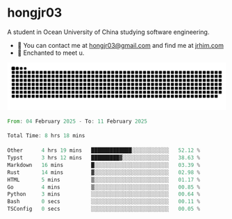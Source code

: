 # hongjr03

A student in Ocean University of China studying software engineering. 

- 📧 You can contact me at hongjr03@gmail.com and find me at [jrhim.com](https://jrhim.com/)
- 💜 Enchanted to meet u.

![snake_animation](https://raw.githubusercontent.com/hongjr03/hongjr03/output/github-contribution-grid-snake.svg)

<!--START_SECTION:waka-->

```rust
From: 04 February 2025 - To: 11 February 2025

Total Time: 8 hrs 18 mins

Other      4 hrs 19 mins   █████████████░░░░░░░░░░░░   52.12 %
Typst      3 hrs 12 mins   █████████▓░░░░░░░░░░░░░░░   38.63 %
Markdown   16 mins         █░░░░░░░░░░░░░░░░░░░░░░░░   03.39 %
Rust       14 mins         ▓░░░░░░░░░░░░░░░░░░░░░░░░   02.98 %
HTML       5 mins          ▒░░░░░░░░░░░░░░░░░░░░░░░░   01.17 %
Go         4 mins          ▒░░░░░░░░░░░░░░░░░░░░░░░░   00.85 %
Python     3 mins          ░░░░░░░░░░░░░░░░░░░░░░░░░   00.64 %
Bash       0 secs          ░░░░░░░░░░░░░░░░░░░░░░░░░   00.11 %
TSConfig   0 secs          ░░░░░░░░░░░░░░░░░░░░░░░░░   00.05 %
```

<!--END_SECTION:waka-->

